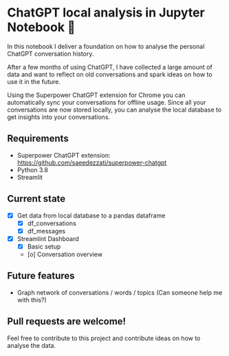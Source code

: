 # ChatGPT local analysis in Jupyter Notebook 🤖

In this notebook I deliver a foundation on how to analyse the personal ChatGPT conversation history. 

After a few months of using ChatGPT, I have collected a large amount of data and want to reflect on old conversations and spark ideas on how to use it in the future.

Using the Superpower ChatGPT extension for Chrome you can automatically sync your conversations for offline usage. Since all your conversations are now stored locally, you can analyse the local database to get insights into your conversations.

## Requirements

- Superpower ChatGPT extension: https://github.com/saeedezzati/superpower-chatgpt
- Python 3.8
- Streamlit


## Current state

- [x] Get data from local database to a pandas dataframe
    - [x] df_conversations
    - [x] df_messages

- [x] Streamlint Dashboard
    - [x] Basic setup
    - [o] Conversation overview

## Future features

- Graph network of conversations / words / topics (Can someone help me with this?)

## Pull requests are welcome!
Feel free to contribute to this project and contribute ideas on how to analyse the data.